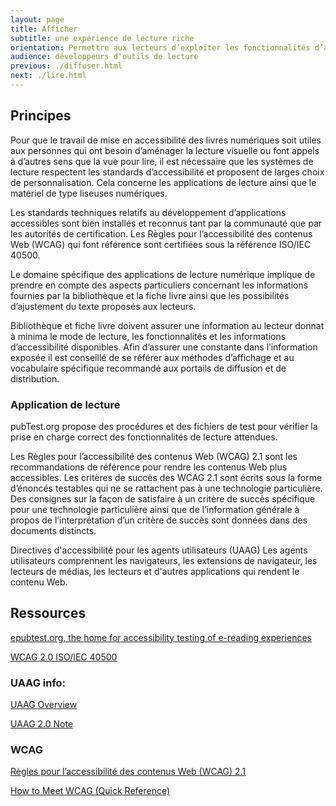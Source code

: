```yaml
---
layout: page
title: Afficher
subtitle: une expérience de lecture riche
orientation: Permettre aux lecteurs d’exploiter les fonctionnalités d’accessibilité des livres numériques
audience: développeurs d'outils de lecture
previous: ./diffuser.html
next: ./lire.html
---
```


<div>

<h2>Principes</h2>

<p>Pour que le travail de mise en accessibilité des livres numériques soit utiles aux personnes qui ont besoin d’aménager la lecture visuelle ou font appels à d’autres sens que la vue pour lire, il est nécessaire que les systèmes de lecture respectent les standards d’accessibilité et proposent de larges choix de personnalisation. Cela concerne les applications de lecture ainsi que le matériel de type liseuses numériques.</p>

<p>Les standards techniques relatifs au développement d’applications accessibles sont bien installés et reconnus tant par la communauté que par les autorités de certification. Les Règles pour l’accessibilité des contenus Web (WCAG) qui font référence sont certifiées sous la référence ISO/IEC 40500.</p>

<p>Le domaine spécifique des applications de lecture numérique implique de prendre en compte des aspects particuliers concernant les informations fournies par la bibliothèque et la fiche livre ainsi que les possibilités d’ajustement du texte proposés aux lecteurs.</p>

<p>Bibliothèque et fiche livre doivent assurer une information au lecteur donnat à minima le mode de lecture, les fonctionnalités et les informations d’accessibilité disponibles. Afin d’assurer une constante dans l’information exposée il est conseillé de se référer aux méthodes d’affichage et au vocabulaire spécifique recommandé aux portails de diffusion et de distribution.</p>

<h3>Application de lecture</h3>

<p>pubTest.org propose des procédures et des fichiers de test pour vérifier la prise en charge correct des fonctionnalités de lecture attendues.</p>

<p>Les Règles pour l’accessibilité des contenus Web (WCAG) 2.1 sont les recommandations de référence pour rendre les contenus Web plus accessibles. Les critères de succès des WCAG 2.1 sont écrits sous la forme d’énoncés testables qui ne se rattachent pas à une technologie particulière. Des consignes sur la façon de satisfaire à un critère de succès spécifique pour une technologie particulière ainsi que de l’information générale à propos de l’interprétation d’un critère de succès sont données dans des documents distincts.</p>

<p>Directives d'accessibilité pour les agents utilisateurs (UAAG) Les agents utilisateurs comprennent les navigateurs, les extensions de navigateur, les lecteurs de médias, les lecteurs et d'autres applications qui rendent le contenu Web.</p>

</div>

<aside markdown="1">

## Ressources

<a href="https://epubtest.org/" class="link color_orange">epubtest.org, the home for accessibility testing of e-reading experiences</a>

<a href="https://www.w3.org/WAI/standards-guidelines/wcag/#iso" class="link color_orange">WCAG 2.0 ISO/IEC 40500</a>

### UAAG info:

<a href="https://www.w3.org/WAI/standards-guidelines/uaag/" class="link color_orange">UAAG Overview</a>

<a href="https://www.w3.org/TR/UAAG20/" class="link color_orange">UAAG 2.0 Note</a>

### WCAG

<a href="https://www.w3.org/Translations/WCAG21-fr/" class="link color_orange">Règles pour l’accessibilité des contenus Web (WCAG) 2.1</a>

<a href="https://www.w3.org/WAI/WCAG21/quickref/" class="link color_orange">How to Meet WCAG (Quick Reference)</a>

</aside>
